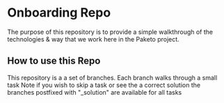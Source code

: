 # Onboarding Repo

The purpose of this repository is to provide a simple walkthrough of the
technologies & way that we work here in the Paketo project.

## How to use this Repo

This repository is a a set of branches. Each branch walks through a small task
Note if you wish to skip a task or see the a correct solution the branches postfixed
with "_solution" are available for all tasks
